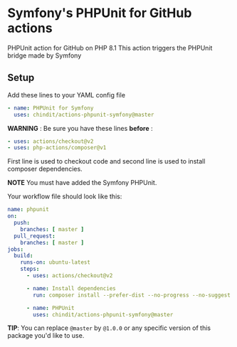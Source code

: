 # Symfony's PHPUnit for GitHub actions
PHPUnit action for GitHub on PHP 8.1
This action triggers the PHPUnit bridge made by Symfony

## Setup
Add these lines to your YAML config file
```yaml
- name: PHPUnit for Symfony
  uses: chindit/actions-phpunit-symfony@master
```

**WARNING** : Be sure you have these lines **before** :
```yaml
- uses: actions/checkout@v2
- uses: php-actions/composer@v1
```

First line is used to checkout code and second line is used to install
composer dependencies.

**NOTE** You must have added the Symfony PHPUnit.

Your workflow file should look like this:
```yaml
name: phpunit
on:
  push:
    branches: [ master ]
  pull_request:
    branches: [ master ]
jobs:
  build:
    runs-on: ubuntu-latest
    steps:
      - uses: actions/checkout@v2

      - name: Install dependencies
        run: composer install --prefer-dist --no-progress --no-suggest

      - name: PHPUnit
        uses: chindit/actions-phpunit-symfony@master
```

**TIP**: You can replace `@master` by `@1.0.0` or any specific version of this
package you'd like to use.
